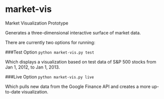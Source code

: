 # market-vis
Market Visualization Prototype

Generates a three-dimensional interactive surface of market data.

There are currently two options for running:

###Test Option
`python market-vis.py test`

Which displays a visualization based on test data of S&P 500 stocks from Jan 1, 2012, to Jan 1, 2013.

###Live Option
`python market-vis.py live`

Which pulls new data from the Google Finance API and creates a more up-to-date visualization.




